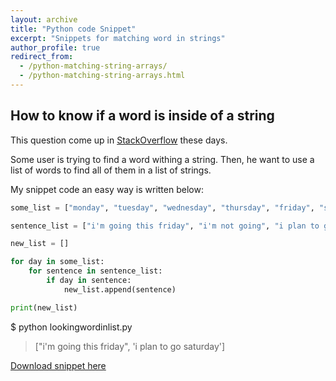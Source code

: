 ```yaml
---
layout: archive
title: "Python code Snippet"
excerpt: "Snippets for matching word in strings"
author_profile: true
redirect_from:
  - /python-matching-string-arrays/
  - /python-matching-string-arrays.html
---
```


## How to know if a word is inside of a string

This question come up in [StackOverflow](https://stackoverflow.com/questions/59658494/only-get-items-in-list-that-are-in-another-list) these days.

Some user is trying to find a word withing a string. Then, he want to use a list of words to find all of them in a list of strings.

My snippet code an easy way is written below:

```python
some_list = ["monday", "tuesday", "wednesday", "thursday", "friday", "saturday", "sunday"]

sentence_list = ["i'm going this friday", "i'm not going", "i plan to go saturday"]

new_list = []

for day in some_list:
    for sentence in sentence_list:
        if day in sentence:
            new_list.append(sentence)

print(new_list)
```

$ python lookingwordinlist.py
> ["i'm going this friday", 'i plan to go saturday']


[Download snippet here](http://nicorl.github.io/files/lookingwordinlist.py)
